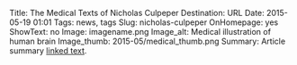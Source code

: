 Title: The Medical Texts of Nicholas Culpeper
Destination: URL
Date: 2015-05-19 01:01 
Tags: news, tags 
Slug: nicholas-culpeper 
OnHomepage: yes
ShowText: no
Image: imagename.png
Image_alt: Medical illustration of human brain
Image_thumb: 2015-05/medical_thumb.png
Summary: Article summary [linked text](http://www.google.com).
